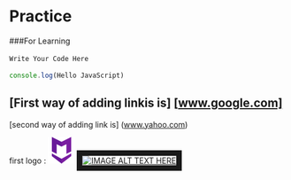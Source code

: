 # Practice
###For Learning 

`Write Your Code Here`

````Javascript
console.log(Hello JavaScript)
````
[First way of adding linkis is] [www.google.com]
---
[second way of adding link is] (www.yahoo.com)

first logo : 
![alt text](https://github.com/adam-p/markdown-here/raw/master/src/common/images/icon48.png "Logo Title Text 1")
<a href="http://www.youtube.com/watch?feature=player_embedded&v=YOUTUBE_VIDEO_ID_HERE
" target="_blank"><img src="http://img.youtube.com/vi/YOUTUBE_VIDEO_ID_HERE/0.jpg" 
alt="IMAGE ALT TEXT HERE" width="240" height="180" border="10" /></a>

